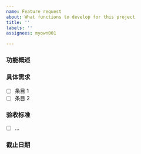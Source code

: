 ```yaml
---
name: Feature request
about: What functions to develop for this project
title: ''
labels: ''
assignees: myown001

---
```


### 功能概述
<!-- 这里写相关功能 -->

### 具体需求
- [ ] 条目 1
- [ ] 条目 2

### 验收标准
- [ ] …

### 截止日期
<!-- YYYY-MM-DD -->
